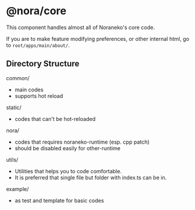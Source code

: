 # @nora/core

This component handles almost all of Noraneko's core code.

If you are to make feature modifying preferences, or other internal html, go to `root/apps/main/about/`.

## Directory Structure

common/

- main codes
- supports hot reload

static/

- codes that can't be hot-reloaded

nora/

- codes that requires noraneko-runtime (esp. cpp patch)
- should be disabled easily for other-runtime

utils/

- Utilities that helps you to code comfortable.
- It is preferred that single file but folder with index.ts can be in.

example/

- as test and template for basic codes

